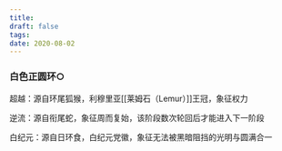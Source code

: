 ```yaml
---
title: 
draft: false
tags: 
date: 2020-08-02
---
```

### 白色正圆环○

超越：源自环尾狐猴，利穆里亚[[莱姆石（Lemur）]]王冠，象征权力

逆流：源自衔尾蛇，象征周而复始，该阶段数次轮回后才能进入下一阶段

白纪元：源自日环食，白纪元党徽，象征无法被黑暗阻挡的光明与圆满合一